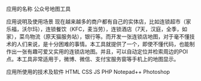 应用的名称
    公众号地图工具

应用说明及使用场景
    现在越来越多的商户都有自己的实体店，比如连锁超市（家乐福，沃尔玛），连锁餐饮（KFC，麦当劳），连锁酒店（7天，汉庭，全季，如家），菜鸟物流（原天猫服务站），银行等。而开发一张连锁店地图，对于毫不懂技术的人们来说，是十分困难的事情。本工具就提供了一个，即使不懂代码，也能制作出一张有趣可爱又实用的连锁店地图。并且，可以自动定位并检索周边的POI点。本工具非常适用于，微博、微信、支付宝服务窗等手机上的地图显示。

应用所使用的技术及软件
    HTML CSS JS PHP
    Notepad++ Photoshop